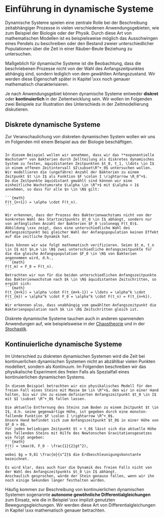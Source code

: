 # Einführung in dynamische Systeme

Dynamische Systeme spielen eine zentrale Rolle bei der Beschreibung zeitabhängiger Prozesse in vielen verschiedenen Anwendungsgebieten, wie zum Beispiel der Biologie oder der Physik.
Durch diese Art von mathematischen Modellen ist es beispielsweise möglich das Ausschwingen eines Pendels zu beschreiben oder den Bestand zweier unterschiedlicher Populationen über die Zeit in einer Räuber-Beute Beziehung zu untersuchen.

Maßgeblich für dynamische Systeme ist die Beobachtung, dass die beschriebenen Prozesse nicht von der Wahl des Anfangszeitpunktes abhängig sind, sondern lediglich von dem gewählten Anfangszustand.
Wir werden diese Eigenschaft später in Kapitel \xxx noch genauer mathematisch charakterisieren.

Je nach Anwendungsgebiet können dynamische Systeme entweder **diskret** oder **kontinuierlich** in der Zeitentwicklung sein.
Wir wollen im Folgenden zwei Beispiele zur Illustration des Unterschieds in der Zeitmodellierung diskutieren.

## Diskrete dynamische Systeme

Zur Veranschaulichung von diskreten dynamischen System wollen wir uns im Folgenden mit einem Beispiel aus der Biologie beschäftigen.

````{prf:example} Wachstum von Bakterien

In diesem Beispiel wollen wir annehmen, dass wir das **exponentielle Wachstum** von Bakterien durch Zellteilung als diskretes dynamisches System zu festen, äquidistanten Zeitpunkten $t_0, t_1, \ldots \in I$ in einem offenen Zeitintervall $I\subset\R^+_0$ untersuchen wollen.
Wir modellieren die (ungefähre) Anzahl der Bakterien zu einem Zeitpunkt $t \in I$ als Funktion $F \colon I \rightarrow \R_0^+$.
Da die Zeitpunkte äquidistant gewählt sind können wir eine einheitliche Wachstumsrate $\alpha \in \R^+$ mit $\alpha > 1$ annehmen, so dass für alle $n \in \N$ gilt:

```{math}
F(t_{n+1}) = \alpha \cdot F(t_n).
```

Wir erkennen, dass der Prozess des Bakterienwachstums nicht von der konkreten Wahl des Startzeitpunkts $t_0 \in I$ abhängt, sondern nur von anfänglichen Anzahl der Bakterien $F_0 \coloneqq F(t_0)$. Abbildung \xxx zeigt, dass eine unterschiedliche Wahl des Anfangszeitpunkt bei gleicher Wahl der Anfangspopulation keinen Effekt auf die zeitliche Dynamik hat.

Dies können wir wie folgt mathematisch verifizieren. Seien $t_m, t_n \in I$ mit $n,m \in \N$ zwei unterschiedliche Anfangszeitpunkte für die die gleiche Anfangspopulation $F_0 \in \N$ von Bakterien angenommen wird, d.h.,
```{math}
F(t_m) = F_0 = F(t_n).
```
Betrachten wir nun für die beiden unterschiedlichen Anfangszeitpunkte das Bakterienwachstum nach $k \in \N$ äquidistanten Zeitschritten, so ergibt sich:
```{math}
F(t_{m+k}) = \alpha \cdot F(t_{m+k-1}) = \ldots = \alpha^k \cdot F(t_{m}) = \alpha^k \cdot F_0 = \alpha^k \cdot F(t_n) = F(t_{n+k}).
```
Wir erkennen also, dass unabhängig vom gewählten Anfangszeitpunkt die Bakterienpopulation nach $k \in \N$ Zeitschritten gleich ist.
````

Diskrete dynamische Systeme tauchen auch in anderen spannenden Anwendungen auf, wie beispielsweise in der [Chaostheorie](https://de.wikipedia.org/wiki/Bifurkation_(Mathematik)#Bifurkationsdiagramm) und in der [Stochastik](https://de.wikipedia.org/wiki/Markow-Kette).

## Kontinuierliche dynamische Systeme

Im Unterschied zu diskreten dynamischen Systemen wird die Zeit bei kontinuerlichen dynamischen Systemen nicht an abzählbar vielen Punkten modelliert, sondern als Kontinuum.
Im Folgenden beschreiben wir das physikalische Experiment des freien Falls als Spezialfall eines kontinuierlichen dynamischen Systems.

````{prf:example} Freier Fall
In diesem Beispiel betrachten wir ein physikalisches Modell für den freien Fall eines Steins mit Masse $m \in \R^+$, den wir in einer Hand halten, bis wir ihn zu einem definierten Anfangszeitpunkt $t_0 \in I$ mit $I \subset \R^+_0$ fallen lassen.

Die aktuelle Entfernung des Steins zum Boden zu einem Zeitpunkt $t \in I$, d.h. seine gegenwärtige Höhe, ist gegeben durch eine monoton-fallende Funktion $F \colon I \rightarrow \R^+_0$.
Unsere Hand befindet sich zum Anfangszeitpunkt $t_0$ in einer Höhe von $F_0 > 0$.
Für jeden beliebigen Zeitpunkt $t > t_0$ lässt sich die aktuelle Höhe des fallenden Steins mit Hilfe des Newtonschen Gravitationsgesetzes wie folgt angeben:
```{math}
F(t) = \max(0, F_0 - \frac{1}{2}gt^2),
```
wobei $g = 9,81 \frac{m}{s^2}$ die Erdbeschleunigungskonstante bezeichnet.

Es wird klar, dass auch hier die Dynamik des freien Falls nicht von der Wahl des Anfangszeitpunkts $t_0 \in I$ abhängt.
Anschaulich gesprochen, würde der Stein genauso fallen, wenn wir ihn noch einige Sekunden länger festhalten würden.
````

Häufig kommen zur Beschreibung von kontinuierlichen dynamischen Systemen sogenannte **autonome gewöhnliche Differentialgleichungen** zum Einsatz, wie die in Beispiel \xxx implizit genutzten Bewegungsgleichungen. 
Wir werden diese Art von Differentialgleichungen in Kapitel \xxx mathematisch genauer betrachten.